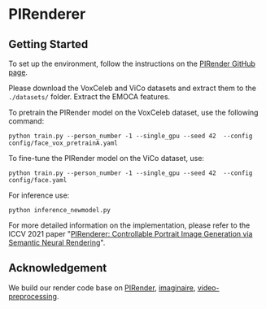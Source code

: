 # PIRenderer


## Getting Started 

To set up the environment, follow the instructions on the [PIRender GitHub page](https://github.com/RenYurui/PIRender).

Please download the VoxCeleb and ViCo datasets and extract them to the `./datasets/` folder. Extract the EMOCA features.

To pretrain the PIRender model on the VoxCeleb dataset, use the following command:

```
python train.py --person_number -1 --single_gpu --seed 42  --config config/face_vox_pretrainA.yaml
```

To fine-tune the PIRender model on the ViCo dataset, use:

```
python train.py --person_number -1 --single_gpu --seed 42  --config config/face.yaml
```

For inference use:
 
```
python inference_newmodel.py 
```


For more detailed information on the implementation, please refer to the ICCV 2021 paper "[PIRenderer: Controllable Portrait Image Generation via Semantic Neural Rendering](https://arxiv.org/abs/2109.08379)".


## Acknowledgement 

We build our render code base on  [PIRender](https://github.com/RenYurui/PIRender), [imaginaire](https://github.com/NVlabs/imaginaire), [video-preprocessing](https://github.com/AliaksandrSiarohin/video-preprocessing).

